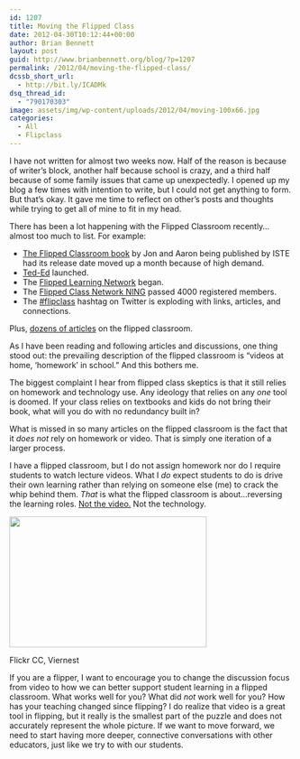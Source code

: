 ```yaml
---
id: 1207
title: Moving the Flipped Class
date: 2012-04-30T10:12:44+00:00
author: Brian Bennett
layout: post
guid: http://www.brianbennett.org/blog/?p=1207
permalink: /2012/04/moving-the-flipped-class/
dcssb_short_url:
  - http://bit.ly/ICADMk
dsq_thread_id:
  - "790170303"
image: assets/img/wp-content/uploads/2012/04/moving-100x66.jpg
categories:
  - All
  - Flipclass
---
```

I have not written for almost two weeks now. Half of the reason is because of writer&#8217;s block, another half because school is crazy, and a third half because of some family issues that came up unexpectedly. I opened up my blog a few times with intention to write, but I could not get anything to form. But that&#8217;s okay. It gave me time to reflect on other&#8217;s posts and thoughts while trying to get all of mine to fit in my head.

There has been a lot happening with the Flipped Classroom recently&#8230;almost too much to list. For example:

  * [The Flipped Classroom book](http://www.iste.org/store/product.aspx?ID=2285) by Jon and Aaron being published by ISTE had its release date moved up a month because of high demand.
  * [Ted-Ed](http://ed.ted.com) launched.
  * The <a href="http://www.flipped-learning.org" class="broken_link" rel="nofollow">Flipped Learning Network</a> began.
  * The <a href="http://vodcasting.ning.com" class="broken_link" rel="nofollow">Flipped Class Network NING</a> passed 4000 registered members.
  * The [#flipclass](http://twitter.com/#!/search/%23flipclass) hashtag on Twitter is exploding with links, articles, and connections.

Plus, [dozens of articles](http://www.emergingedtech.com/2012/04/the-flipped-classroom-is-hot-hot-hot/) on the flipped classroom.

As I have been reading and following articles and discussions, one thing stood out: the prevailing description of the flipped classroom is &#8220;videos at home, &#8216;homework&#8217; in school.&#8221; And this bothers me.

The biggest complaint I hear from flipped class skeptics is that it still relies on homework and technology use. Any ideology that relies on any _one_ tool is doomed. If your class relies on textbooks and kids do not bring their book, what will you do with no redundancy built in?

What is missed in so many articles on the flipped classroom is the fact that it _does not_ rely on homework or video. That is simply one iteration of a larger process.

I have a flipped classroom, but I do not assign homework nor do I require students to watch lecture videos. What I _do_ expect students to do is drive their own learning rather than relying on someone else (me) to crack the whip behind them. _That_ is what the flipped classroom is about&#8230;reversing the learning roles. [Not the video.](http://blog.ohheybrian.com/video-is-not-the-answer/) Not the technology.

<div id="attachment_1290" style="max-width: 360px" class="wp-caption alignleft">
  <a href="http://www.flickr.com/photos/7678790@N06/3380560365/"><img class=" wp-image-1290  " title="Untitled" src="http://blog.ohheybrian.com/wp-content/uploads/2012/04/moving.jpg" alt="" width="350" height="232" srcset="https://blog.ohheybrian.com/wp-content/uploads/2012/04/moving.jpg 500w, https://blog.ohheybrian.com/wp-content/uploads/2012/04/moving-300x199.jpg 300w, https://blog.ohheybrian.com/wp-content/uploads/2012/04/moving-100x66.jpg 100w" sizes="(max-width: 350px) 100vw, 350px" /></a>

  <p class="wp-caption-text">
    Flickr CC, Viernest
  </p>
</div>

If you are a flipper, I want to encourage you to change the discussion focus from video to how we can better support student learning in a flipped classroom. What works well for you? What did _not_ work well for you? How has your teaching changed since flipping? I do realize that video is a great tool in flipping, but it really is the smallest part of the puzzle and does not accurately represent the whole picture. If we want to move forward, we need to start having more deeper, connective conversations with other educators, just like we try to with our students.
